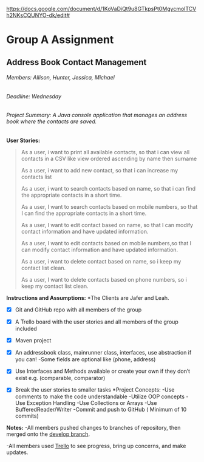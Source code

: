 https://docs.google.com/document/d/1KoVaDiQt9u8GTkpsPt0MgycmolTCVh2NKsCQUNYO-dk/edit#

# Group A Assignment
## Address Book Contact Management
###### Members: Allison, Hunter, Jessica, Michael
###### Deadline: Wednesday

###### Project Summary: A Java console application that manages an address book where the contacts are saved.

**User Stories:**
>As a user, i want to print all available contacts, so that i can view all contacts in a CSV like view ordered ascending by name then surname
>
>As a user, i want to add new contact, so that i can increase my contacts list
>
>As a user, i want to search contacts based on name, so that i can find the appropriate contacts in a short time.
>
>As a user, I want to search contacts based on mobile numbers, so that I can find the appropriate contacts in a short time.
>
>As a user, I want to edit contact based on name, so that I can modify contact information and have updated information.
>
>As a user, I want to edit contacts based on mobile numbers,so that I can modify contact information and have updated information.
>
>As a user, i want to delete contact based on name, so i keep my contact list clean.
>
>As a user, I want to delete contacts based on phone numbers, so i keep my contact list clean.

**Instructions and Assumptions:**
*The Clients are Jafer and Leah.
* [x] Git and GitHub repo with all members of the group
* [x] A Trello board with the user stories and all members of the group included
* [x] Maven project
* [x] An addressbook class, mainrunner class, interfaces, use abstraction if you can!
        -Some fields are optional like (phone, address)
* [x] Use Interfaces and Methods available or create your own if they don’t exist e.g. (comparable, comparator)
* [x] Break the user stories to smaller tasks
*Project Concepts:
-Use comments to make the code understandable
-Utilize OOP concepts
-Use Exception Handling
-Use Collections or Arrays
-Use BufferedReader/Writer
-Commit and push to GitHub ( Minimum of 10 commits)


**Notes:**
-All members pushed changes to branches of repository, then merged onto the [develop branch](https://github.com/Zoarial94/PS-AddressBook/tree/develop).

-All members used [Trello](https://trello.com/b/UNPzDRwa/agile-board) to see progress, bring up concerns, and make updates.


